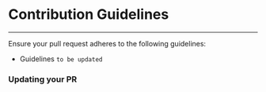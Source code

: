# Contribution Guidelines

---

Ensure your pull request adheres to the following guidelines:

- Guidelines `to be updated`


### Updating your PR

